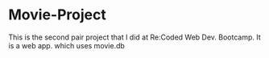 # Movie-Project
This is the second pair project that I did at Re:Coded Web Dev. Bootcamp. It is a web app. which uses movie.db
